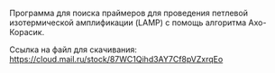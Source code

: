 Программа для поиска праймеров для проведения петлевой изотермической амплификации (LAMP) с помощь алгоритма Ахо-Корасик.

Ссылка на файл для скачивания: https://cloud.mail.ru/stock/87WC1Qihd3AY7Cf8pVZxrqEo
